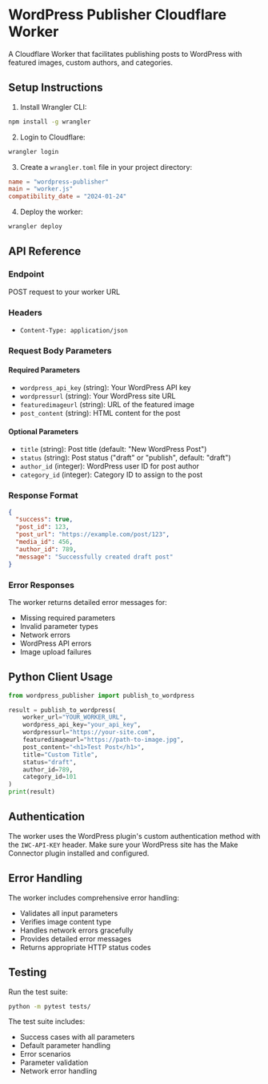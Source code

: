 # WordPress Publisher Cloudflare Worker

A Cloudflare Worker that facilitates publishing posts to WordPress with featured images, custom authors, and categories.

## Setup Instructions

1. Install Wrangler CLI:
```bash
npm install -g wrangler
```

2. Login to Cloudflare:
```bash
wrangler login
```

3. Create a `wrangler.toml` file in your project directory:
```toml
name = "wordpress-publisher"
main = "worker.js"
compatibility_date = "2024-01-24"
```

4. Deploy the worker:
```bash
wrangler deploy
```

## API Reference

### Endpoint
POST request to your worker URL

### Headers
- `Content-Type: application/json`

### Request Body Parameters

#### Required Parameters
- `wordpress_api_key` (string): Your WordPress API key
- `wordpressurl` (string): Your WordPress site URL
- `featuredimageurl` (string): URL of the featured image
- `post_content` (string): HTML content for the post

#### Optional Parameters
- `title` (string): Post title (default: "New WordPress Post")
- `status` (string): Post status ("draft" or "publish", default: "draft")
- `author_id` (integer): WordPress user ID for post author
- `category_id` (integer): Category ID to assign to the post

### Response Format
```json
{
  "success": true,
  "post_id": 123,
  "post_url": "https://example.com/post/123",
  "media_id": 456,
  "author_id": 789,
  "message": "Successfully created draft post"
}
```

### Error Responses
The worker returns detailed error messages for:
- Missing required parameters
- Invalid parameter types
- Network errors
- WordPress API errors
- Image upload failures

## Python Client Usage

```python
from wordpress_publisher import publish_to_wordpress

result = publish_to_wordpress(
    worker_url="YOUR_WORKER_URL",
    wordpress_api_key="your_api_key",
    wordpressurl="https://your-site.com",
    featuredimageurl="https://path-to-image.jpg",
    post_content="<h1>Test Post</h1>",
    title="Custom Title",
    status="draft",
    author_id=789,
    category_id=101
)
print(result)
```

## Authentication

The worker uses the WordPress plugin's custom authentication method with the `IWC-API-KEY` header. Make sure your WordPress site has the Make Connector plugin installed and configured.

## Error Handling

The worker includes comprehensive error handling:
- Validates all input parameters
- Verifies image content type
- Handles network errors gracefully
- Provides detailed error messages
- Returns appropriate HTTP status codes

## Testing

Run the test suite:
```bash
python -m pytest tests/
```

The test suite includes:
- Success cases with all parameters
- Default parameter handling
- Error scenarios
- Parameter validation
- Network error handling
